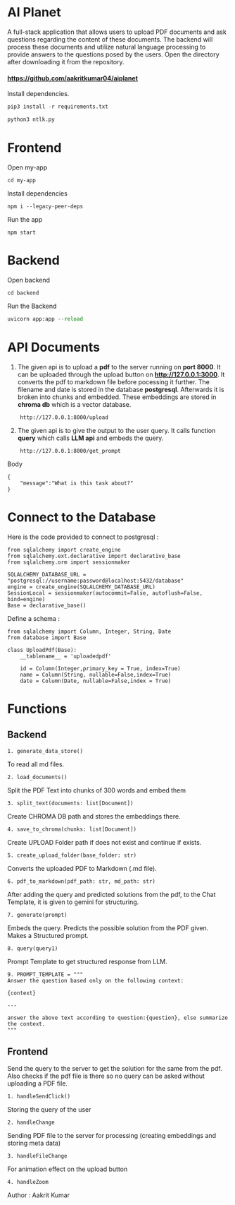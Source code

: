 
# AI Planet 

A full-stack application that allows users to upload PDF documents and ask questions regarding the content of these documents. The backend will process these documents and utilize natural language processing to provide answers to the questions posed by the users.
Open the directory after downloading it from the repository.
#### https://github.com/aakritkumar04/aiplanet

Install dependencies.

```python
pip3 install -r requirements.txt
```

```python
python3 ntlk.py
```

# Frontend
Open my-app
```
cd my-app
```
Install dependencies
```
npm i --legacy-peer-deps
```
Run the app
```
npm start
```


# Backend
Open backend
```
cd backend
```
Run the Backend
```python
uvicorn app:app --reload
```

# API Documents
1. The given api is to upload a __pdf__ to the server running on  __port 8000__. It can be uploaded through the upload button on 
__http://127.0.0.1:3000__. It converts the pdf to markdown file before pocessing it further. The filename and date is stored in the database __postgresql__. Afterwards it is broken into chunks and embedded. These embeddings are stored in __chroma db__ which is a vector database.
```
    http://127.0.0.1:8000/upload
```

2. The given api is to give the output to the user query. It calls function __query__ which calls __LLM api__ and embeds the query.
```
    http://127.0.0.1:8000/get_prompt
```
Body 
```
{
    "message":"What is this task about?"
}
```

# Connect to the Database
Here is the code provided to connect to postgresql :
```
from sqlalchemy import create_engine
from sqlalchemy.ext.declarative import declarative_base
from sqlalchemy.orm import sessionmaker

SQLALCHEMY_DATABASE_URL = "postgresql://username:password@localhost:5432/database"
engine = create_engine(SQLALCHEMY_DATABASE_URL)
SessionLocal = sessionmaker(autocommit=False, autoflush=False, bind=engine)
Base = declarative_base()

```

Define a schema :

```
from sqlalchemy import Column, Integer, String, Date
from database import Base

class UploadPdf(Base):
    __tablename__ = 'uploadedpdf'

    id = Column(Integer,primary_key = True, index=True)
    name = Column(String, nullable=False,index=True)
    date = Column(Date, nullable=False,index = True)
```

# Functions
## Backend
```
1. generate_data_store()
```

To read all md files.
```
2. load_documents()
```

Split the PDF Text into chunks of 300 words and embed them
```
3. split_text(documents: list[Document])
```

Create CHROMA DB path and stores the embeddings there.
```
4. save_to_chroma(chunks: list[Document])
```
Create UPLOAD Folder path if does not exist and continue if exists.
```
5. create_upload_folder(base_folder: str)
```
Converts the uploaded PDF to Markdown (.md file).
```
6. pdf_to_markdown(pdf_path: str, md_path: str)
```

After adding the query and predicted solutions from the pdf, to the Chat Template, it is given to gemini for structuring.

```
7. generate(prompt)
```

Embeds the query.
Predicts the possible solution from the PDF given.
Makes a Structured prompt.
```
8. query(query1)
```

Prompt Template to get structured response from LLM.
```
9. PROMPT_TEMPLATE = """
Answer the question based only on the following context:

{context}

---

answer the above text according to question:{question}, else summarize the context.
"""
```

## Frontend

Send the query to the server to get the solution for the same from the pdf. Also checks if the pdf file is there so no query can be asked without uploading a PDF file.
```
1. handleSendClick()
```

Storing the query of the user
```
2. handleChange
```


Sending PDF file to the server for processing (creating embeddings and storing meta data)
```
3. handleFileChange
```

For animation effect on the upload button
```
4. handleZoom
```

Author : Aakrit Kumar